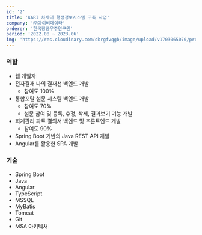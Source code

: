 ```yaml
---
id: '2'
title: 'KARI 차세대 행정정보시스템 구축 사업'
company: '㈜아이비데이타'
orderer: '한국항공우주연구원'
period: '2022.08 ~ 2023.06'
img: 'https://res.cloudinary.com/dbrgfvqgb/image/upload/v1703065070/project_2-min_kvxb5d.jpg'
---
```


### 역할

- 웹 개발자
- 전자결재 나의 결재선 백엔드 개발
  - 참여도 100%
- 통합포탈 설문 시스템 백엔드 개발
  - 참여도 70%
  - 설문 참여 및 등록, 수정, 삭제, 결과보기 기능 개발
- 회계관리 파트 결의서 백엔드 및 프론트엔드 개발
  - 참여도 90%
- Spring Boot 기반의 Java REST API 개발
- Angular를 활용한 SPA 개발

### 기술

- Spring Boot
- Java
- Angular
- TypeScript
- MSSQL
- MyBatis
- Tomcat
- Git
- MSA 아키텍처
